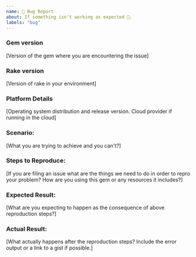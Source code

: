 ```yaml
---
name: 🐛 Bug Report
about: If something isn't working as expected 🤔.
labels: "bug"
---
```


### Gem version
[Version of the gem where you are encountering the issue]

### Rake version
[Version of rake in your environment]

### Platform Details
[Operating system distribution and release version. Cloud provider if running in the cloud]

### Scenario:
[What you are trying to achieve and you can't?]

### Steps to Reproduce:
[If you are filing an issue what are the things we need to do in order to repro your problem? How are you using this gem or any resources it includes?]

### Expected Result:
[What are you expecting to happen as the consequence of above reproduction steps?]

### Actual Result:
[What actually happens after the reproduction steps? Include the error output or a link to a gist if possible.]

